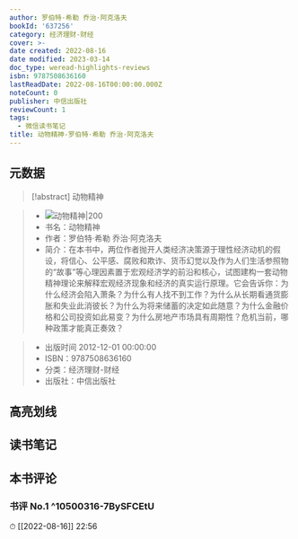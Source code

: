 ```yaml
---
author: 罗伯特·希勒 乔治·阿克洛夫
bookId: '637256'
category: 经济理财-财经
cover: >-
date created: 2022-08-16
date modified: 2023-03-14
doc_type: weread-highlights-reviews
isbn: 9787508636160
lastReadDate: 2022-08-16T00:00:00.000Z
noteCount: 0
publisher: 中信出版社
reviewCount: 1
tags:
  - 微信读书笔记
title: 动物精神-罗伯特·希勒 乔治·阿克洛夫
---
```


## 元数据

>[!abstract] 动物精神

> - ![动物精神|200](https://wfqqreader-1252317822.image.myqcloud.com/cover/256/637256/t7_637256.jpg)
> - 书名：动物精神
> - 作者：罗伯特·希勒 乔治·阿克洛夫
> - 简介：在本书中，两位作者抛开人类经济决策源于理性经济动机的假设，将信心、公平感、腐败和欺诈、货币幻觉以及作为人们生活参照物的“故事”等心理因素置于宏观经济学的前沿和核心，试图建构一套动物精神理论来解释宏观经济现象和经济的真实运行原理。它会告诉你：为什么经济会陷入萧条？为什么有人找不到工作？为什么从长期看通货膨胀和失业此消彼长？为什么为将来储蓄的决定如此随意？为什么金融价格和公司投资如此易变？为什么房地产市场具有周期性？危机当前，哪种政策才能真正奏效？

> - 出版时间 2012-12-01 00:00:00
> - ISBN：9787508636160
> - 分类：经济理财-财经
> - 出版社：中信出版社

## 高亮划线

## 读书笔记

## 本书评论

### 书评 No.1 ^10500316-7BySFCEtU

⏱ [[2022-08-16]] 22:56
